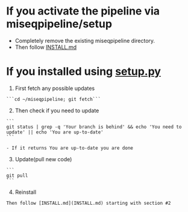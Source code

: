 # If you activate the pipeline via miseqpipeline/setup

  - Completely remove the existing miseqpipeline directory. 
  - Then follow [INSTALL.md](INSTALL.md)

# If you installed using [setup.py](setup.py)

  1. First fetch any possible updates

    ```cd ~/miseqpipeline; git fetch```

  2. Then check if you need to update

    ```
    git status | grep -q 'Your branch is behind' && echo 'You need to update' || echo 'You are up-to-date'
    ```
    
    - If it returns You are up-to-date you are done

  3. Update(pull new code)

    ```
    git pull
    ```

  4. Reinstall

    Then follow [INSTALL.md](INSTALL.md) starting with section #2
